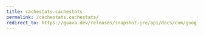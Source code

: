 ```yaml
---
title: cachestats.cachestats
permalink: /cachestats.cachestats/
redirect_to: https://guava.dev/releases/snapshot-jre/api/docs/com/google/common/cache/CacheStats.html#CacheStats-long-long-long-long-long-long-
---
```

